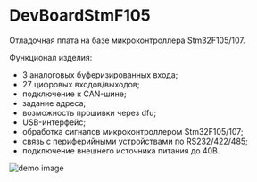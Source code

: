 # DevBoardStmF105
Отладочная плата на базе микроконтроллера Stm32F105/107.

Функционал изделия:

- 3 аналоговых буферизированных входа;
- 27 цифровых входов/выходов;
- подключение к CAN-шине;
- задание адреса;
- возможность прошивки через dfu;
- USB-интерфейс;
- обработка сигналов микроконтроллером Stm32F105/107;
- связь с периферийными устройствами по RS232/422/485;
- подключение внешнего источника питания до 40В.

![demo image](https://github.com/VasiliyPodlesniy/PhotoForRepositories/blob/master/DevBoard.PNG)
